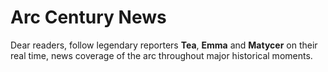 Arc Century News
====
Dear readers, follow legendary reporters **Tea**, **Emma** and **Matycer** on their real time, news coverage of the arc throughout major historical moments.